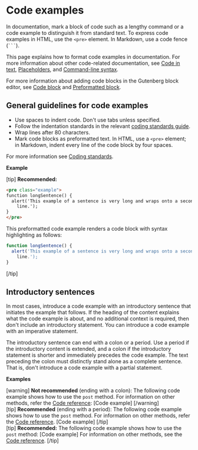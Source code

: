 # Code examples

In documentation, mark a block of code such as a lengthy command or a code example to distinguish it from standard text. To express code examples in HTML, use the `<pre>` element. In Markdown, use a code fence (` ``` `).

This page explains how to format code examples in documentation. For more information about other code-related documentation, see [Code in text](https://make.wordpress.org/docs/style-guide/developer-content/code-in-text/), [Placeholders](https://make.wordpress.org/docs/style-guide/developer-content/placeholders/), and [Command-line syntax](https://make.wordpress.org/docs/style-guide/developer-content/command-line-syntax/).

For more information about adding code blocks in the Gutenberg block editor, see [Code block](https://wordpress.org/support/article/code-block/) and [Preformatted block](https://wordpress.org/support/article/preformatted-block/).

## General guidelines for code examples

- Use spaces to indent code. Don't use tabs unless specified.
- Follow the indentation standards in the relevant [coding standards guide](https://make.wordpress.org/docs/style-guide/developer-content/coding-standards/).
- Wrap lines after 80 characters.
- Mark code blocks as preformatted text. In HTML, use a `<pre>` element; in Markdown, indent every line of the code block by four spaces.

For more information see [Coding standards](https://make.wordpress.org/docs/style-guide/developer-content/coding-standards/).

**Example**  

[tip] **Recommended:**  
```html
<pre class="example">
function longSentence() {
  alert('This example of a sentence is very long and wraps onto a second
    line.');
}
</pre>
```
This preformatted code example renders a code block with syntax highlighting as follows:

```js
function longSentence() {
  alert('This example of a sentence is very long and wraps onto a second
    line.');
}
```  
[/tip]  

## Introductory sentences

In most cases, introduce a code example with an introductory sentence that initiates the example that follows. If the heading of the content explains what the code example is about, and no additional context is required, then don't include an introductory statement. You can introduce a code example with an imperative statement.

The introductory sentence can end with a colon or a period. Use a period if the introductory content is extended, and a colon if the introductory statement is shorter and immediately precedes the code example. The text preceding the colon must distinctly stand alone as a complete sentence. That is, don't introduce a code example with a partial statement.

**Examples**  

[warning] **Not recommended** (ending with a colon): The following code example shows how to use the `post` method. For information on other methods, refer the [Code reference](https://developer.wordpress.org/reference/methods/): [Code example] [/warning]  
[tip] **Recommended** (ending with a period): The following code example shows how to use the `post` method. For information on other methods, refer the [Code reference](https://developer.wordpress.org/reference/methods/). [Code example] [/tip]  
[tip] **Recommended:** The following code example shows how to use the `post` method: [Code example] For information on other methods, see the [Code reference](https://developer.wordpress.org/reference/methods/).  [/tip]  
